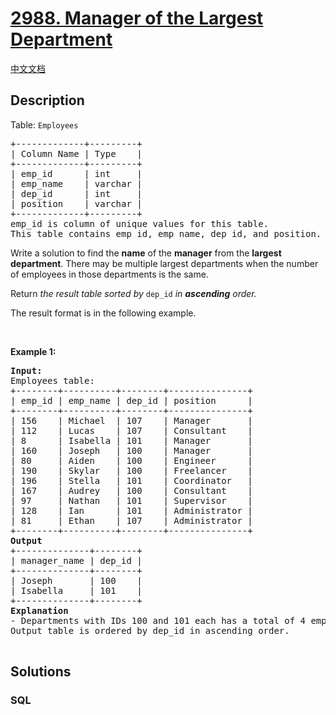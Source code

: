# [2988. Manager of the Largest Department](https://leetcode.com/problems/manager-of-the-largest-department)

[中文文档](/solution/2900-2999/2988.Manager%20of%20the%20Largest%20Department/README.md)

## Description

<p>Table: <code>Employees</code></p>

<pre>
+-------------+---------+
| Column Name | Type    |
+-------------+---------+
| emp_id      | int     |
| emp_name    | varchar |
| dep_id      | int     |
| position    | varchar |
+-------------+---------+
emp_id is column of unique values for this table.
This table contains emp_id, emp_name, dep_id, and position.
</pre>

<p>Write a solution to find the <strong>name</strong> of the <strong>manager</strong> from the <strong>largest department</strong>. There may be multiple largest departments when the number of employees in those departments is the same.</p>

<p>Return <em>the result table sorted by </em><code>dep_id</code><em> in <strong>ascending</strong> order</em><em>.</em></p>

<p>The result format is in the following example.</p>

<p>&nbsp;</p>
<p><strong class="example">Example 1:</strong></p>

<pre>
<strong>Input:</strong> 
Employees table:
+--------+----------+--------+---------------+
| emp_id | emp_name | dep_id | position      | 
+--------+----------+--------+---------------+
| 156    | Michael  | 107    | Manager       |
| 112    | Lucas    | 107    | Consultant    |    
| 8      | Isabella | 101    | Manager       | 
| 160    | Joseph   | 100    | Manager       | 
| 80     | Aiden    | 100    | Engineer      | 
| 190    | Skylar   | 100    | Freelancer    | 
| 196    | Stella   | 101    | Coordinator   |
| 167    | Audrey   | 100    | Consultant    |
| 97     | Nathan   | 101    | Supervisor    |
| 128    | Ian      | 101    | Administrator |
| 81     | Ethan    | 107    | Administrator |
+--------+----------+--------+---------------+
<strong>Output</strong>
+--------------+--------+
| manager_name | dep_id | 
+--------------+--------+
| Joseph       | 100    | 
| Isabella     | 101    | 
+--------------+--------+
<strong>Explanation</strong>
- Departments with IDs 100 and 101 each has a total of 4 employees, while department 107 has 3 employees. Since both departments 100 and 101 have an equal number of employees, their respective managers will be included.
Output table is ordered by dep_id in ascending order.

</pre>

## Solutions

<!-- tabs:start -->

### **SQL**

```sql

```

<!-- tabs:end -->
